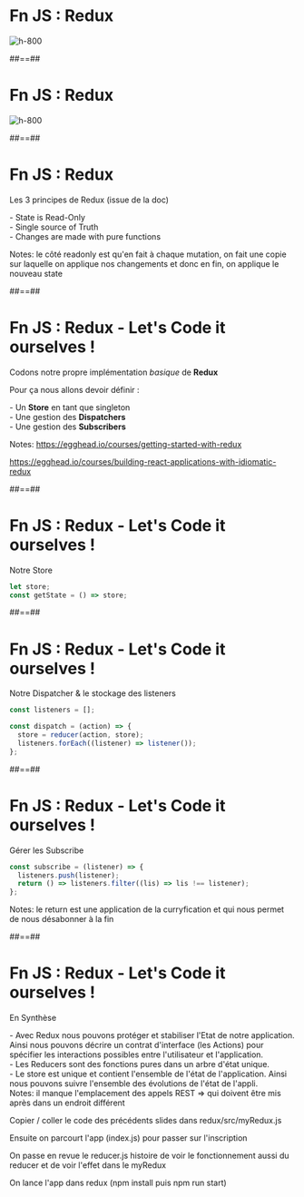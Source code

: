 <!-- .slide: class="full-center"-->

# Fn JS : Redux

![h-800](./assets/images/with-without-redux.png)

##==##

<!-- .slide: class="full-center"-->

# Fn JS : Redux

![h-800](./assets/images/big-boss.png)

##==##

<!-- .slide:-->

# Fn JS : Redux

Les 3 principes de Redux (issue de la doc)

<div class="fragment" data-fragment-index="1">
- State is Read-Only
</div>
<div class="fragment" data-fragment-index="2">
- Single source of Truth
</div>
<div class="fragment" data-fragment-index="3">
- Changes are made with pure functions
</div>

Notes:
le côté readonly est qu'en fait à chaque mutation, on fait une copie sur laquelle on applique nos changements et donc en fin, on applique le nouveau state

##==##

<!-- .slide:-->

# Fn JS : Redux - Let's Code it ourselves !

Codons notre propre implémentation _basique_ de **Redux**

Pour ça nous allons devoir définir :

<div class="fragment" data-fragment-index="1">
- Un <b>Store</b> en tant que singleton
</div>
<div class="fragment" data-fragment-index="2">
- Une gestion des <b>Dispatchers</b>
</div>
<div class="fragment" data-fragment-index="3">
- Une gestion des <b>Subscribers</b>
</div>

Notes:
https://egghead.io/courses/getting-started-with-redux

https://egghead.io/courses/building-react-applications-with-idiomatic-redux

##==##

<!-- .slide: class="with-code" -->

# Fn JS : Redux - Let's Code it ourselves !

Notre Store

```javascript
let store;
const getState = () => store;
```

##==##

<!-- .slide: class="with-code" -->

# Fn JS : Redux - Let's Code it ourselves !

Notre Dispatcher & le stockage des listeners

```javascript
const listeners = [];

const dispatch = (action) => {
  store = reducer(action, store);
  listeners.forEach((listener) => listener());
};
```

##==##

<!-- .slide: class="with-code" -->

# Fn JS : Redux - Let's Code it ourselves !

Gérer les Subscribe

```javascript
const subscribe = (listener) => {
  listeners.push(listener);
  return () => listeners.filter((lis) => lis !== listener);
};
```

Notes:
le return est une application de la curryfication et qui nous permet de nous désabonner à la fin

##==##

<!-- .slide:-->

# Fn JS : Redux - Let's Code it ourselves !

En Synthèse

<div class="fragment" data-fragment-index="1">
- Avec Redux nous pouvons protéger et stabiliser l'Etat de notre application. Ainsi nous pouvons décrire un contrat d'interface (les Actions) pour spécifier les interactions possibles entre l'utilisateur et l'application.
</div>
<div class="fragment" data-fragment-index="2">
- Les Reducers sont des fonctions pures dans un arbre d'état unique.
</div>
<div class="fragment" data-fragment-index="3">
- Le store est unique et contient l'ensemble de l'état de l'application. Ainsi nous pouvons suivre l'ensemble des évolutions de l'état de l'appli.
</div>
Notes:
il manque l'emplacement des appels REST => qui doivent être mis après dans un endroit différent

Copier / coller le code des précédents slides dans redux/src/myRedux.js

Ensuite on parcourt l'app (index.js) pour passer sur l'inscription

On passe en revue le reducer.js histoire de voir le fonctionnement aussi du reducer et de voir l'effet dans le myRedux

On lance l'app dans redux (npm install puis npm run start)
